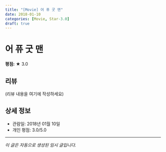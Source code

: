 ```yaml
---
title: "[Movie] 어 퓨 굿 맨"
date: 2018-01-10
categories: [Movie, Star-3.0]
draft: true
---
```


# 어 퓨 굿 맨

**평점:** ★ 3.0

## 리뷰

(리뷰 내용을 여기에 작성하세요)

## 상세 정보

- 관람일: 2018년 01월 10일
- 개인 평점: 3.0/5.0

---

*이 글은 자동으로 생성된 임시 글입니다.*
